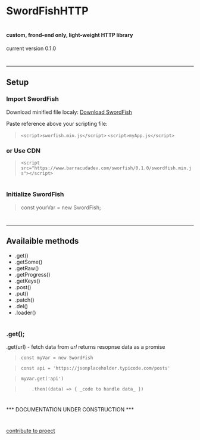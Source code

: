 # SwordFishHTTP
#
#### custom, frond-end only, light-weight HTTP library
current version 0.1.0
# 
#
______________
## Setup

### Import SwordFish

Download minified file localy:
[Download SwordFish](http://www.barracudadev.com)

Paste reference above your scripting file:
> `<script>sworfish.min.js</script>`
> `<script>myApp.js</script>`

### or Use CDN

> `<script src="https://www.barracudadev.com/sworfish/0.1.0/swordfish.min.js"></script>`
# 
### Initialize SwordFish

> const yourVar = new SwordFish;
# 
# 
# 
___________
## Availaible methods
* .get()
* .getSome()
* .getRaw()
* .getProgress()
* .getKeys()
* .post()
* .put()
* .patch()
* .del()
* .loader()
#
### .get();
 .get(url) - fetch data from *url* returns resopnse data as a promise

> `const myVar = new SwordFish`

> `const api = 'https://jsonplaceholder.typicode.com/posts'`

> 

> `myVar.get('api')`

> `    .then((data) => { _code to handle data_ })`
# 
# 
 *** DOCUMENTATION UNDER CONSTRUCTION ***
 # 
 # 
[contribute to proect](http://www.barracudadev.com)
